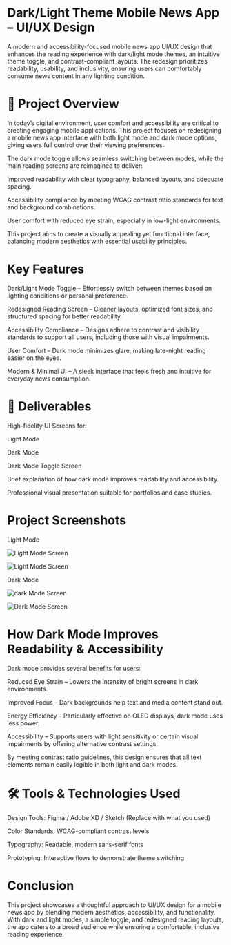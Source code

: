 # Dark/Light Theme Mobile News App – UI/UX Design
A modern and accessibility-focused mobile news app UI/UX design that enhances the reading experience with dark/light mode themes, an intuitive theme toggle, and contrast-compliant layouts. The redesign prioritizes readability, usability, and inclusivity, ensuring users can comfortably consume news content in any lighting condition.

# 📌 Project Overview
In today’s digital environment, user comfort and accessibility are critical to creating engaging mobile applications. This project focuses on redesigning a mobile news app interface with both light mode and dark mode options, giving users full control over their viewing preferences.

The dark mode toggle allows seamless switching between modes, while the main reading screens are reimagined to deliver:

Improved readability with clear typography, balanced layouts, and adequate spacing.

Accessibility compliance by meeting WCAG contrast ratio standards for text and background combinations.

User comfort with reduced eye strain, especially in low-light environments.

This project aims to create a visually appealing yet functional interface, balancing modern aesthetics with essential usability principles.

# Key Features
Dark/Light Mode Toggle – Effortlessly switch between themes based on lighting conditions or personal preference.

Redesigned Reading Screen – Cleaner layouts, optimized font sizes, and structured spacing for better readability.

Accessibility Compliance – Designs adhere to contrast and visibility standards to support all users, including those with visual impairments.

User Comfort – Dark mode minimizes glare, making late-night reading easier on the eyes.

Modern & Minimal UI – A sleek interface that feels fresh and intuitive for everyday news consumption.

# 📂 Deliverables
High-fidelity UI Screens for:

Light Mode

Dark Mode

Dark Mode Toggle Screen

Brief explanation of how dark mode improves readability and accessibility.

Professional visual presentation suitable for portfolios and case studies.

# Project Screenshots
Light Mode

![Light Mode Screen](images/LightMode.png)

![Light Mode Screen](images/LightMode-NewsDetails.png)

Dark Mode

![dark Mode Screen](images/DarkMode.png)

![Dark Mode Screen](images/DarkMode-NewsDetails.png)

# How Dark Mode Improves Readability & Accessibility
Dark mode provides several benefits for users:

Reduced Eye Strain – Lowers the intensity of bright screens in dark environments.

Improved Focus – Dark backgrounds help text and media content stand out.

Energy Efficiency – Particularly effective on OLED displays, dark mode uses less power.

Accessibility – Supports users with light sensitivity or certain visual impairments by offering alternative contrast settings.

By meeting contrast ratio guidelines, this design ensures that all text elements remain easily legible in both light and dark modes.

# 🛠 Tools & Technologies Used
Design Tools: Figma / Adobe XD / Sketch (Replace with what you used)

Color Standards: WCAG-compliant contrast levels

Typography: Readable, modern sans-serif fonts

Prototyping: Interactive flows to demonstrate theme switching

# Conclusion
This project showcases a thoughtful approach to UI/UX design for a mobile news app by blending modern aesthetics, accessibility, and functionality. With dark and light modes, a simple toggle, and redesigned reading layouts, the app caters to a broad audience while ensuring a comfortable, inclusive reading experience.
